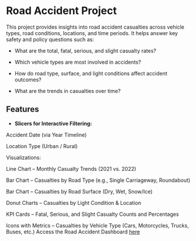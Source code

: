# Road Accident Project
This project provides insights into road accident casualties across vehicle types, road conditions, locations, and time periods. It helps answer key safety and policy questions such as:

* What are the total, fatal, serious, and slight casualty rates?

* Which vehicle types are most involved in accidents?

* How do road type, surface, and light conditions affect accident outcomes?

* What are the trends in casualties over time?

## Features
- **Slicers for Interactive Filtering:**

Accident Date (via Year Timeline)

Location Type (Urban / Rural)

Visualizations:

Line Chart – Monthly Casualty Trends (2021 vs. 2022)

Bar Chart – Casualties by Road Type (e.g., Single Carriageway, Roundabout)

Bar Chart – Casualties by Road Surface (Dry, Wet, Snow/Ice)

Donut Charts – Casualties by Light Condition & Location

KPI Cards – Fatal, Serious, and Slight Casualty Counts and Percentages

Icons with Metrics – Casualties by Vehicle Type (Cars, Motorcycles, Trucks, Buses, etc.)
Access the Road Accident Dashboard [here](./Image/Road_Accident.png)
